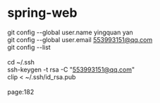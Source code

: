 spring-web
==========
git config --global user.name yingquan yan</br>
git config --global user.email 553993151@qq.com</br>
git config --list</br>
</br>
cd ~/.ssh</br>
ssh-keygen -t rsa -C "553993151@qq.com"</br>
clip < ~/.ssh/id_rsa.pub</br>
</br>
page:182</br>